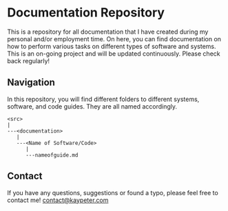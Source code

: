# Documentation Repository

This is a repository for all documentation that I have created during my personal and/or employment time. On here, you can find documentation on how to perform various tasks on different types of software and systems. This is an on-going project and will be updated continuously. Please check back regularly!

## Navigation

In this repository, you will find different folders to different systems, software, and code guides. They are all named accordingly.

```
<src>
|
---<documentation>
   |
   ---<Name of Software/Code>
      |
      ---nameofguide.md
```

## Contact

If you have any questions, suggestions or found a typo, please feel free to contact me! contact@kaypeter.com
